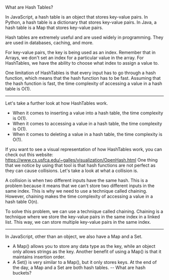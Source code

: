 What are Hash Tables?

In JavaScript, a hash table is an object that stores key-value pairs.
In Python, a hash table is a dictionary that stores key-value pairs.
In Java, a hash table is a Map that stores key-value pairs.

Hash tables are extremely useful and are used widely in programming. They are used in databases, caching, and more.

For key-value pairs, the key is being used as an index. Remember that in Arrays, we don't set an index for a particular value in the array. For HashTables, we have the ability to choose what index to assign a value to. 

One limitation of HashTables is that every input has to go through a hash function, which means that the hash function has to be fast. Assuming that the hash function is fast, the time complexity of accessing a value in a hash table is O(1).


---
Let's take a further look at how HashTables work.
- When it comes to inserting a value into a hash table, the time complexity is O(1).
- When it comes to accessing a value in a hash table, the time complexity is O(1).
- When it comes to deleting a value in a hash table, the time complexity is O(1).

If you want to see a visual representation of how HashTables work, you can check out this website: https://www.cs.usfca.edu/~galles/visualization/OpenHash.html
One thing that we notice by using that tool is that hash functions are not perfect as they can cause collisions. Let's take a look at what a collision is.

A collision is when two different inputs have the same hash. This is a problem because it means that we can't store two different inputs in the same index. This is why we need to use a technique called chaining. However, chaining makes the time complexity of accessing a value in a hash table O(n).

To solve this problem, we can use a technique called chaining. Chaining is a technique where we store the key-value pairs in the same index in a linked list. This way, we can store multiple key-value pairs in the same index.


---
In JavaScript, other than an object, we also have a Map and a Set.
- A Map() allows you to store any data type as the key, while an object only allows strings as the key. Another benefit of using a Map() is that it maintains insertion order.
- A Set() is very similar to a Map(), but it only stores keys.
At the end of the day, a Map and a Set are both hash tables.
--
What are hash buckets?
